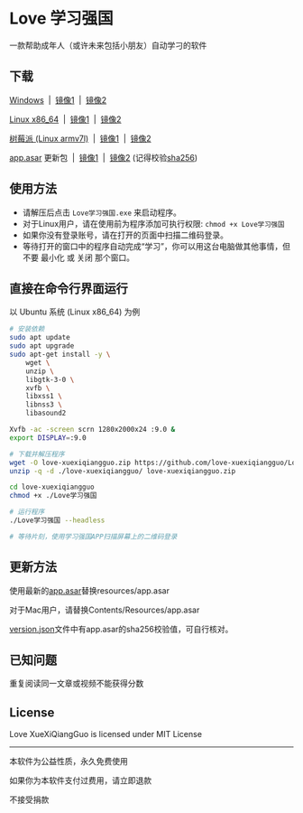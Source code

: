 
# Love 学习强国

一款帮助成年人（或许未来包括小朋友）自动学刁的软件

## 下载

[Windows](https://github.com/love-xuexiqiangguo/Love-XueXiQiangGuo/raw/master/Love学习强国-win32.zip) &nbsp;|&nbsp; [镜像1](https://raw.githack.com/love-xuexiqiangguo/Love-XueXiQiangGuo/master/Love学习强国-win32.zip) &nbsp;|&nbsp; [镜像2](https://cdn.staticaly.com/gh/love-xuexiqiangguo/Love-XueXiQiangGuo/master/Love学习强国-win32.zip)

[Linux x86_64](https://github.com/love-xuexiqiangguo/Love-XueXiQiangGuo/raw/master/Love学习强国-linux.zip) &nbsp;|&nbsp; [镜像1](https://raw.githack.com/love-xuexiqiangguo/Love-XueXiQiangGuo/master/Love学习强国-linux.zip) &nbsp;|&nbsp; [镜像2](https://cdn.staticaly.com/gh/love-xuexiqiangguo/Love-XueXiQiangGuo/master/Love学习强国-linux.zip)

[树莓派 (Linux armv7l)](https://github.com/love-xuexiqiangguo/Love-XueXiQiangGuo/raw/master/Love学习强国-raspberrypi.zip) &nbsp;|&nbsp; [镜像1](https://raw.githack.com/love-xuexiqiangguo/Love-XueXiQiangGuo/master/Love学习强国-raspberrypi.zip) &nbsp;|&nbsp; [镜像2](https://cdn.staticaly.com/gh/love-xuexiqiangguo/Love-XueXiQiangGuo/master/Love学习强国-raspberrypi.zip)

[app.asar](https://github.com/love-xuexiqiangguo/Love-XueXiQiangGuo/raw/master/app.asar) 更新包 &nbsp;|&nbsp; [镜像1](https://raw.githack.com/love-xuexiqiangguo/Love-XueXiQiangGuo/master/app.asar) &nbsp;|&nbsp; [镜像2](https://cdn.staticaly.com/gh/love-xuexiqiangguo/Love-XueXiQiangGuo/master/app.asar)
(记得校验[sha256](https://github.com/love-xuexiqiangguo/Love-XueXiQiangGuo/blob/master/version.json))

## 使用方法

* 请解压后点击 `Love学习强国.exe` 来启动程序。
* 对于Linux用户，请在使用前为程序添加可执行权限: `chmod +x Love学习强国`
* 如果你没有登录账号，请在打开的页面中扫描二维码登录。
* 等待打开的窗口中的程序自动完成“学习”，你可以用这台电脑做其他事情，但不要 最小化 或 关闭 那个窗口。

## 直接在命令行界面运行

以 Ubuntu 系统 (Linux x86_64) 为例

```sh
# 安装依赖
sudo apt update
sudo apt upgrade
sudo apt-get install -y \
    wget \
    unzip \
    libgtk-3-0 \
    xvfb \
    libxss1 \
    libnss3 \
    libasound2

Xvfb -ac -screen scrn 1280x2000x24 :9.0 &
export DISPLAY=:9.0

# 下载并解压程序
wget -O love-xuexiqiangguo.zip https://github.com/love-xuexiqiangguo/Love-XueXiQiangGuo/raw/master/Love学习强国-linux.zip
unzip -q -d ./love-xuexiqiangguo/ love-xuexiqiangguo.zip

cd love-xuexiqiangguo
chmod +x ./Love学习强国

# 运行程序
./Love学习强国 --headless

# 等待片刻，使用学习强国APP扫描屏幕上的二维码登录
```

## 更新方法

使用最新的[app.asar](https://github.com/love-xuexiqiangguo/Love-XueXiQiangGuo/raw/master/app.asar)替换resources/app.asar

对于Mac用户，请替换Contents/Resources/app.asar

[version.json](https://github.com/love-xuexiqiangguo/Love-XueXiQiangGuo/blob/master/version.json)文件中有app.asar的sha256校验值，可自行核对。

## 已知问题

重复阅读同一文章或视频不能获得分数

## License

Love XueXiQiangGuo is licensed under MIT License

---

本软件为公益性质，永久免费使用

如果你为本软件支付过费用，请立即退款

不接受捐款
